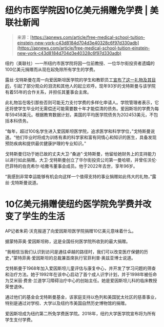 <!--yml

category: 未分类

日期：2024-05-29 13:24:58

-->

# 纽约市医学院因10亿美元捐赠免学费 | 美联社新闻

> 来源：[https://apnews.com/article/free-medical-school-tuition-einstein-new-york-c43d8184d704d3e40328c6f97d330adb](https://apnews.com/article/free-medical-school-tuition-einstein-new-york-c43d8184d704d3e40328c6f97d330adb)

纽约（美联社）—一所纽约市医学院将因一位前教授、一位华尔街投资者遗孀的100亿美元捐赠而从现在起免除所有学生的学费。

露丝·戈特斯曼在周一向爱因斯坦医学院的学生和教职员工[宣布了这一礼物及其目的](https://twitter.com/MontefioreNYC/status/1762146599336026386)，引起了部分观众的泪流和其他人的起立欢呼。现年93岁的戈特斯曼与该学院有着55年的合作关系，并担任其董事会主席。

此礼物旨在吸引那些否则可能无力支付学费的多样化申请人。学院管理者表示，它还将使学生毕业时无需偿还可能需要数十年才能偿清的债务。爱因斯坦的学费为每年59458美元。根据教育数据计划，美国的平均医学院债务为202453美元，不包括本科债务。

“每年，超过100名学生进入爱因斯坦医学院，追求医学和科学学位，”戈特斯曼说道。“他们毕业时将成为训练有素的科学家和富有同情心和知识的医生，具备发现预防疾病和提供最优健康护理的专业知识。”

戈特斯曼归功于她已故的丈夫大卫·“桑迪”·戈特斯曼，他留给她财务上的支持能力以进行如此捐赠。大卫·戈特斯曼创立了华尔街投资公司第一曼哈顿，并曾任沃伦·巴菲特的伯克希尔·哈撒韦董事会成员。他于2022年去世，享年96岁。

“我感到非常幸运能够有机会向这样一个值得支持的事业捐赠如此伟大的礼物，”露丝·戈特斯曼说道。

# 10亿美元捐赠使纽约医学院免学费并改变了学生的生活

AP记者朱莉·沃克报道了向爱因斯坦医学院捐赠10亿美元意味着什么。

据蒙特菲奥·爱因斯坦称，这是全国任何医学院所收到的最大捐赠。

“我相信当我们认识到访问是通往卓越的路径时，我们可以改变医疗保健的历史，”蒙特菲奥·爱因斯坦的总裁兼首席执行官菲利普·奥兹亚博士说道。

戈特斯曼于1968年加入爱因斯坦儿童评估与康复中心，并开发了学习问题的筛查和治疗方法。她于1992年在该中心启动了首个成人识字计划，并于1998年被任命为艾米丽·费舍·兰道学习障碍治疗中心的创始主任。她是爱因斯坦儿科的临床教授荣誉退休。

通过他们的基金会戈特斯曼基金，该家庭支持以色列和美国犹太社区的慈善事业，特别是通过对学校、大学以及纽约市美国自然历史博物馆的捐赠。

爱因斯坦成为纽约第二所免学费医学院。2018年，纽约大学医学院宣布将为所有学生支付学费。
